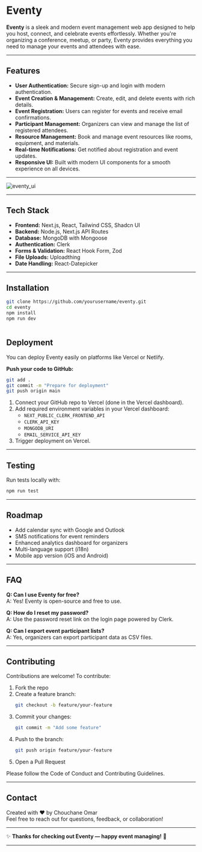 # Eventy

**Eventy** is a sleek and modern event management web app designed to help you host, connect, and celebrate events effortlessly. Whether you're organizing a conference, meetup, or party, Eventy provides everything you need to manage your events and attendees with ease.

---

## Features

- **User Authentication:** Secure sign-up and login with modern authentication.
- **Event Creation & Management:** Create, edit, and delete events with rich details.
- **Event Registration:** Users can register for events and receive email confirmations.
- **Participant Management:** Organizers can view and manage the list of registered attendees.
- **Resource Management:** Book and manage event resources like rooms, equipment, and materials.
- **Real-time Notifications:** Get notified about registration and event updates.
- **Responsive UI:** Built with modern UI components for a smooth experience on all devices.

---

![eventy_ui](https://github.com/user-attachments/assets/64018b1c-58ad-4d39-8fa3-cdc4103a7c99)

---

## Tech Stack

- **Frontend:** Next.js, React, Tailwind CSS, Shadcn UI
- **Backend:** Node.js, Next.js API Routes
- **Database:** MongoDB with Mongoose
- **Authentication:** Clerk
- **Forms & Validation:** React Hook Form, Zod
- **File Uploads:** Uploadthing
- **Date Handling:** React-Datepicker

---

## Installation

```bash
git clone https://github.com/yourusername/eventy.git
cd eventy
npm install
npm run dev



```

## Deployment

You can deploy Eventy easily on platforms like Vercel or Netlify.

**Push your code to GitHub:**
```bash
git add .
git commit -m "Prepare for deployment"
git push origin main
```

1. Connect your GitHub repo to Vercel (done in the Vercel dashboard).
2. Add required environment variables in your Vercel dashboard:
   - `NEXT_PUBLIC_CLERK_FRONTEND_API`
   - `CLERK_API_KEY`
   - `MONGODB_URI`
   - `EMAIL_SERVICE_API_KEY`
3. Trigger deployment on Vercel.

---

## Testing

Run tests locally with:

```bash
npm run test
```

---

## Roadmap

- Add calendar sync with Google and Outlook
- SMS notifications for event reminders
- Enhanced analytics dashboard for organizers
- Multi-language support (i18n)
- Mobile app version (iOS and Android)

---

## FAQ

**Q: Can I use Eventy for free?**  
A: Yes! Eventy is open-source and free to use.

**Q: How do I reset my password?**  
A: Use the password reset link on the login page powered by Clerk.

**Q: Can I export event participant lists?**  
A: Yes, organizers can export participant data as CSV files.

---

## Contributing

Contributions are welcome! To contribute:

1. Fork the repo
2. Create a feature branch:
    ```bash
    git checkout -b feature/your-feature
    ```
3. Commit your changes:
    ```bash
    git commit -m "Add some feature"
    ```
4. Push to the branch:
    ```bash
    git push origin feature/your-feature
    ```
5. Open a Pull Request

Please follow the Code of Conduct and Contributing Guidelines.

---

## Contact

Created with ❤️ by Chouchane Omar  
Feel free to reach out for questions, feedback, or collaboration!

---

✨ **Thanks for checking out Eventy — happy event managing!** 🎉

---
